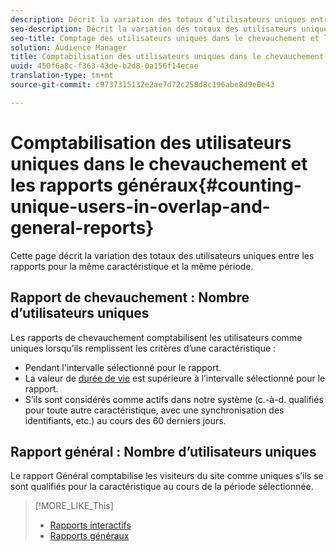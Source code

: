 ```yaml
---
description: Décrit la variation des totaux d’utilisateurs uniques entre les rapports pour la même caractéristique et la même période.
seo-description: Décrit la variation des totaux des utilisateurs uniques entre les rapports pour la même caractéristique et la même période dans Adobe Audience Manager.
seo-title: Comptage des utilisateurs uniques dans le chevauchement et les rapports généraux dans AAM
solution: Audience Manager
title: Comptabilisation des utilisateurs uniques dans le chevauchement et les rapports généraux
uuid: 450f6a8c-f363-43de-b2d8-0a156f14ecae
translation-type: tm+mt
source-git-commit: c9737315132e2ae7d72c250d8c196abe8d9e0e43

---
```



# Comptabilisation des utilisateurs uniques dans le chevauchement et les rapports généraux{#counting-unique-users-in-overlap-and-general-reports}

Cette page décrit la variation des totaux des utilisateurs uniques entre les rapports pour la même caractéristique et la même période.

<!-- 

c_unique_user_counts.xml

 -->

## Rapport de chevauchement : Nombre d’utilisateurs uniques

Les rapports de chevauchement comptabilisent les utilisateurs comme uniques lorsqu’ils remplissent les critères d’une caractéristique :

* Pendant l'intervalle sélectionné pour le rapport.
* La valeur de [durée de vie](../features/traits/segment-ttl-explained.md) est supérieure à l’intervalle sélectionné pour le rapport.
* S’ils sont considérés comme actifs dans notre système (c.-à-d. qualifiés pour toute autre caractéristique, avec une synchronisation des identifiants, etc.) au cours des 60 derniers jours.

## Rapport général : Nombre d’utilisateurs uniques

Le rapport Général comptabilise les visiteurs du site comme uniques s’ils se sont qualifiés pour la caractéristique au cours de la période sélectionnée.

>[!MORE_LIKE_This]
>
>* [Rapports interactifs](../reporting/dynamic-reports/dynamic-reports.md#interactive-and-overlap-reports)
>* [Rapports généraux](../reporting/general-reports.md#general-reports-overview)

